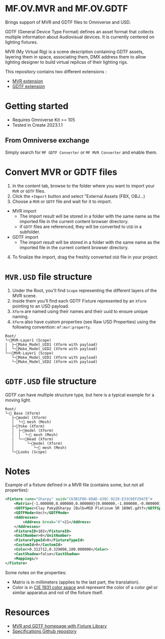 # MF.OV.MVR and MF.OV.GDTF

Brings support of MVR and GDTF files to Omniverse and USD.

GDTF (General Device Type Format) defines an asset format that collects multiple information about Audiovisual devices. It is currently centered on lighting fixtures.

MVR (My Virtual Rig) is a scene description containing GDTF assets, layering them in space, associating them, DMX address them to allow lighting designer to build virtual replicas of their lighting rigs.

This repository contains two different extensions :

- [MVR extension](./exts/mf.ov.mvr/)
- [GDTF extension](./exts/mf.ov.gdtf/)


# Getting started

- Requires Omniverse Kit >= 105
- Tested in Create 2023.1.1

## From Omniverse exchange

Simply search for `MF GDTF Converter` or `MF MVR Converter` and enable them.

# Convert MVR or GDTF files

1. In the content tab, browse to the folder where you want to import your `MVR` or `GDTF` files.
2. Click the `+Import` button and select "External Assets (FBX, OBJ...)
3. Choose a `MVR` or `GDTF` file and wait for it to import.
-  MVR import
   - The import result will be stored in a folder with the same name as the imported file in the current content browser directory.
   - if `GDTF` files are referenced, they will be converted to `USD` in a subfolder.
- GDTF import
  - The import result will be stored in a folder with the same name as the imported file in the current content browser directory.

4. To finalize the import, drag the freshly converted `USD` file in your project.

# `MVR.USD` file structure

1. Under the Root, you'll find `Scope` representing the different layers of the MVR scene.
2. Inside them you'll find each GDTF Fixture represented by an `Xform` pointing to an USD payload.
3. `Xform` are named using their names and their uuid to ensure unique naming.
4.  `Xform` also have custom properties (see Raw USD Properties) using the following convention: `mf:mvr:property`.


```
Root/
└─📁MVR-Layer1 (Scope)
|  ├─💠Make_Model_UID1 (Xform with payload)
|  └─💠Make_Model_UID2 (Xform with payload)
└──📁MVR-Layer1 (Scope)
   └─💠Make_Model_UID1 (Xform with payload)
   └─💠Make_Model_UID2 (Xform with payload)
```

# `GDTF.USD` file structure

GDTF can have multiple structure type, but here is a typical example for a moving light.

```
Root/
└─💠 Base (Xform)
   ├─💠model (Xform)
   │  └─🧊 mesh (Mesh)
   ├─💠Yoke (Xform)
   │  ├─💠model (Xform)
   │  │  └─🧊 mesh (Mesh)
   |  └──💠Head (Xform)
   │      └─💠model (Xform)
   │         └─🧊 mesh (Mesh)
   └─📁Looks (Scope)
```

# Notes

Example of a fixture defined in a MVR file (contains some, but not all properties):
```xml
<Fixture name="Sharpy" uuid="C63B1F8D-6DAD-438C-9228-E33C6EF2947E">
    <Matrix>{-1.000000,0.000000,0.000000}{0.000000,-1.000000,-0.000000}{0.000000,0.000000,1.000000}{-766.333333,4572.000000,7620.000000}</Matrix>
    <GDTFSpec>Clay Paky@Sharpy [Bulb=MSD Platinum 5R 189W].gdtf</GDTFSpec>
    <GDTFMode>Vect</GDTFMode>
    <Addresses>
        <Address break="0">21</Address>
    </Addresses>
    <FixtureID>102</FixtureID>
    <UnitNumber>0</UnitNumber>
    <FixtureTypeId>0</FixtureTypeId>
    <CustomId>0</CustomId>
    <Color>0.312712,0.329008,100.000000</Color>
    <CastShadow>false</CastShadow>
    <Mappings/>
</Fixture>
```

Some notes on the properties:
- Matrix is in millimeters (applies to the last part, the translation).
- Color is in [CIE 1931 color space](https://en.wikipedia.org/wiki/CIE_1931_color_space) and represent the color of a color gel or similar apparatus and not of the fixture itself.

# Resources

- [MVR and GDTF homepage with Fixture Library](https://gdtf-share.com/)
- [Specifications Github repostory](https://github.com/mvrdevelopment/spec)

